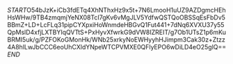 $START$O54bJzK+iCb3fdETq4XhNThxHz9x5t+7N6LmooH1uUZ9AZDgmcHEhHsWHw/9TB4zmqmjYeNX08TcI7gKv6vMgJLV5YdfwQSTQoOBSSqEsFbDv5BBmZ+LD+LcFLq31pipCYXpxiHoWnmdeHBGvQ1Fut441+7dNq6XVXU37y55QpMslD4xfjLXTBYIqQVTtS+PxHyvXfwrkG9dVW8IZREIT/g7Ob1UTsZ1p6mKuBRMI5uk/g/PZFOKoGMonHk/WNb25xrkyNoEWHyyhHJimpm3Cak30z+Ztzz4A8hlLwJbCCC6eoUhCXldYNpeWTCPVMXE0QFlyEPO6wDiLD4eO25glQ==$END$